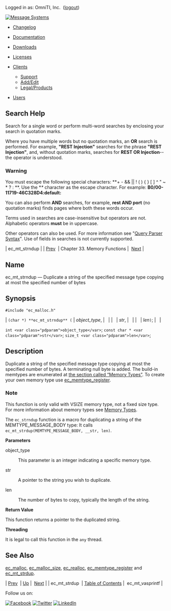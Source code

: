 Logged in as: OmniTI, Inc.  ([logout](https://support.messagesystems.com/logout.php))

[![Message Systems](https://support.messagesystems.com/images/ms-white205.png)](https://support.messagesystems.com/start.php) 

*   [Changelog](https://support.messagesystems.com/start.php?show=changelog)
*   [Documentation](https://support.messagesystems.com/docs/)
*   [Downloads](https://support.messagesystems.com/start.php)

*   [Licenses](https://support.messagesystems.com/license_summary.php)
*   <a href="">Clients</a>
    *   [Support](https://support.messagesystems.com/cs.php)
    *   [Add/Edit](https://support.messagesystems.com/edit_client.php)
    *   [Legal/Products](https://support.messagesystems.com/edit_products.php)
*   [Users](https://support.messagesystems.com/edit_customer.php)

## Search Help

Search for a single word or perform multi-word searches by enclosing your search in quotation marks.

Where you have multiple words but no quotation marks, an **OR** search is performed. For example, **"REST Injection"** searches for the phrase **"REST Injection"**, and, without quotation marks, searches for **REST OR Injection**--the operator is understood.

### Warning

You must escape the following special characters: **+ - && || ! ( ) { } [ ] ^ " ~ * ? : \**. Use the **\** character as the escape character. For example: **B0/00-11719-46C328D4\:default\:**

You can also perform **AND** searches, for example, **rest AND port** (no quotation marks) finds pages where both these words occur.

Terms used in searches are case-insensitive but operators are not. Alphabetic operators **must** be in uppercase.

Other operators can also be used. For more information see "[Query Parser Syntax](https://lucene.apache.org/core/old_versioned_docs/versions/3_0_0/queryparsersyntax.html)". Use of fields in searches is not currently supported.

| ec_mt_strndup |
| [Prev](apis.ec_mt_strdup.php)  | Chapter 33. Memory Functions |  [Next](apis.ec_mt_vasprintf.php) |

<a name="apis.ec_mt_strndup"></a>
## Name

ec_mt_strndup — Duplicate a string of the specified message type copying at most the specified number of bytes

## Synopsis

`#include "ec_malloc.h"`

| `(char *) **ec_mt_strndup** (` | <var class="pdparam">object_type</var>, |   |
|   | <var class="pdparam">str</var>, |   |
|   | <var class="pdparam">len</var>`)`; |   |

`int <var class="pdparam">object_type</var>`;
`const char * <var class="pdparam">str</var>`;
`size_t <var class="pdparam">len</var>`;<a name="idp27576064"></a>
## Description

Duplicate a string of the specified message type copying at most the specified number of bytes. A terminating null byte is added. The build-in memtypes are enumerated at [the section called “Memory Types”](apis.ec_malloc.php#apis.ec_malloc.types "Memory Types"). To create your own memory type use [ec_memtype_register](apis.ec_memtype_register.php "ec_memtype_register").

### Note

This function is only valid with VSIZE memory type, not a fixed size type. For more information about memory types see [Memory Types](arch.primary.apis.php#arch.memory.types "1.3.6.1. Memory Types").

The `ec_strndup` function is a macro for duplicating a string of the MEMTYPE_MESSAGE_BODY type: It calls `ec_mt_strdup(MEMTYPE_MESSAGE_BODY, __str, len)`.

**Parameters**

<dl class="variablelist">

<dt>object_type</dt>

<dd>

This parameter is an integer indicating a specific memory type.

</dd>

<dt>str</dt>

<dd>

A pointer to the string you wish to duplicate.

</dd>

<dt>len</dt>

<dd>

The number of bytes to copy, typically the length of the string.

</dd>

</dl>

**Return Value**

This function returns a pointer to the duplicated string.

**Threading**

It is legal to call this function in the `any` thread.

<a name="idp27591104"></a>
## See Also

[ec_malloc](apis.ec_malloc.php "ec_malloc"), [ec_malloc_size](apis.ec_malloc_size.php "ec_malloc_size"), [ec_realloc](apis.ec_realloc.php "ec_realloc"), [ec_memtype_register](apis.ec_memtype_register.php "ec_memtype_register") and [ec_mt_strdup](apis.ec_mt_strdup.php "ec_mt_strdup").

| [Prev](apis.ec_mt_strdup.php)  | [Up](memory.php) |  [Next](apis.ec_mt_vasprintf.php) |
| ec_mt_strdup  | [Table of Contents](index.php) |  ec_mt_vasprintf |

Follow us on:

[![Facebook](https://support.messagesystems.com/images/icon-facebook.png)](http://www.facebook.com/messagesystems) [![Twitter](https://support.messagesystems.com/images/icon-twitter.png)](http://twitter.com/#!/MessageSystems) [![LinkedIn](https://support.messagesystems.com/images/icon-linkedin.png)](http://www.linkedin.com/company/message-systems)